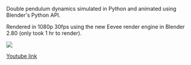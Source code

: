Double pendulum dynamics simulated in Python and animated using Blender's Python API.

Rendered in 1080p 30fps using the new Eevee render engine in Blender 2.80 (only took 1 hr to render).

![](https://media.giphy.com/media/t58HUObvDkcqKbz43e/giphy.gif)

[Youtube link](https://www.youtube.com/watch?v=fj0kwhRT-Rk)
